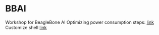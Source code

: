 # BBAI
Workshop for BeagleBone AI
Optimizing power consumption steps: [link](https://zeldor.biz/2012/11/beaglebone-optimize-power-consumption/)
Customize shell [link](https://hackernoon.com/how-to-trick-out-terminal-287c0e93fce0)
